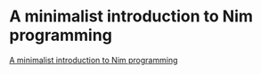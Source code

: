 # A minimalist introduction to Nim programming
[A minimalist introduction to Nim programming](https://aiwithcloud.com/2022/09/19/a_minimalist_introduction_to_nim_programming/)